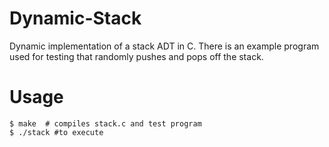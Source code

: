 # Dynamic-Stack
Dynamic implementation of a stack ADT in C. There is an example program used for testing that randomly pushes and pops off the stack.


Usage
======

```
$ make  # compiles stack.c and test program 
$ ./stack #to execute
``` 
